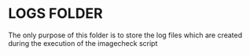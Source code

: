 # LOGS FOLDER

The only purpose of this folder is to store the log files which are created during the execution of the imagecheck script